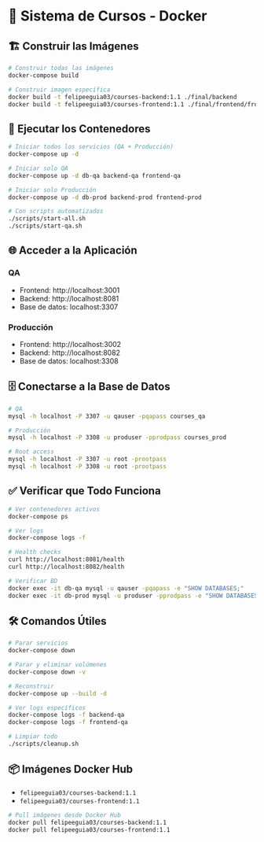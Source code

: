 # 🚀 Sistema de Cursos - Docker

## 🏗️ Construir las Imágenes

```bash
# Construir todas las imágenes
docker-compose build

# Construir imagen específica
docker build -t felipeeguia03/courses-backend:1.1 ./final/backend
docker build -t felipeeguia03/courses-frontend:1.1 ./final/frontend/front
```

## 🚀 Ejecutar los Contenedores

```bash
# Iniciar todos los servicios (QA + Producción)
docker-compose up -d

# Iniciar solo QA
docker-compose up -d db-qa backend-qa frontend-qa

# Iniciar solo Producción
docker-compose up -d db-prod backend-prod frontend-prod

# Con scripts automatizados
./scripts/start-all.sh
./scripts/start-qa.sh
```

## 🌐 Acceder a la Aplicación

### QA

- Frontend: http://localhost:3001
- Backend: http://localhost:8081
- Base de datos: localhost:3307

### Producción

- Frontend: http://localhost:3002
- Backend: http://localhost:8082
- Base de datos: localhost:3308

## 🗄️ Conectarse a la Base de Datos

```bash
# QA
mysql -h localhost -P 3307 -u qauser -pqapass courses_qa

# Producción
mysql -h localhost -P 3308 -u produser -pprodpass courses_prod

# Root access
mysql -h localhost -P 3307 -u root -prootpass
mysql -h localhost -P 3308 -u root -prootpass
```

## ✅ Verificar que Todo Funciona

```bash
# Ver contenedores activos
docker-compose ps

# Ver logs
docker-compose logs -f

# Health checks
curl http://localhost:8081/health
curl http://localhost:8082/health

# Verificar BD
docker exec -it db-qa mysql -u qauser -pqapass -e "SHOW DATABASES;"
docker exec -it db-prod mysql -u produser -pprodpass -e "SHOW DATABASES;"
```

## 🛠️ Comandos Útiles

```bash
# Parar servicios
docker-compose down

# Parar y eliminar volúmenes
docker-compose down -v

# Reconstruir
docker-compose up --build -d

# Ver logs específicos
docker-compose logs -f backend-qa
docker-compose logs -f frontend-qa

# Limpiar todo
./scripts/cleanup.sh
```

## 📦 Imágenes Docker Hub

- `felipeeguia03/courses-backend:1.1`
- `felipeeguia03/courses-frontend:1.1`

```bash
# Pull imágenes desde Docker Hub
docker pull felipeeguia03/courses-backend:1.1
docker pull felipeeguia03/courses-frontend:1.1
```
